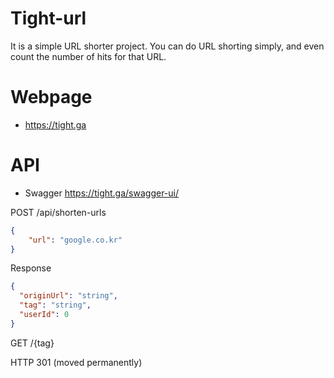 # Tight-url

It is a simple URL shorter project. You can do URL shorting simply, and even count the number of hits for that URL.

# Webpage

- https://tight.ga

# API
- Swagger https://tight.ga/swagger-ui/

POST /api/shorten-urls
```json
{
    "url": "google.co.kr"
}
```

Response
```json
{
  "originUrl": "string",
  "tag": "string",
  "userId": 0
}
```

GET /{tag}

HTTP 301 (moved permanently)
